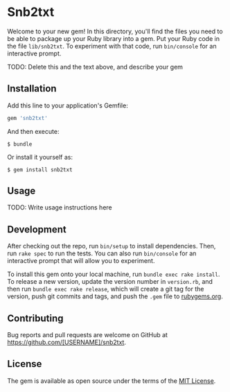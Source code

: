 # Snb2txt

Welcome to your new gem! In this directory, you'll find the files you need to be able to package up your Ruby library into a gem. Put your Ruby code in the file `lib/snb2txt`. To experiment with that code, run `bin/console` for an interactive prompt.

TODO: Delete this and the text above, and describe your gem

## Installation

Add this line to your application's Gemfile:

```ruby
gem 'snb2txt'
```

And then execute:

    $ bundle

Or install it yourself as:

    $ gem install snb2txt

## Usage

TODO: Write usage instructions here

## Development

After checking out the repo, run `bin/setup` to install dependencies. Then, run `rake spec` to run the tests. You can also run `bin/console` for an interactive prompt that will allow you to experiment.

To install this gem onto your local machine, run `bundle exec rake install`. To release a new version, update the version number in `version.rb`, and then run `bundle exec rake release`, which will create a git tag for the version, push git commits and tags, and push the `.gem` file to [rubygems.org](https://rubygems.org).

## Contributing

Bug reports and pull requests are welcome on GitHub at https://github.com/[USERNAME]/snb2txt.


## License

The gem is available as open source under the terms of the [MIT License](http://opensource.org/licenses/MIT).

